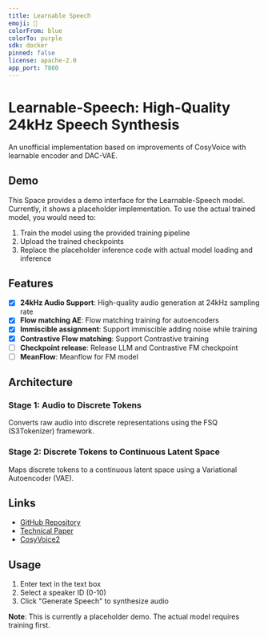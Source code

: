 ```yaml
---
title: Learnable Speech
emoji: 🎤
colorFrom: blue
colorTo: purple
sdk: docker
pinned: false
license: apache-2.0
app_port: 7860
---
```


# Learnable-Speech: High-Quality 24kHz Speech Synthesis

An unofficial implementation based on improvements of CosyVoice with learnable encoder and DAC-VAE.

## Demo

This Space provides a demo interface for the Learnable-Speech model. Currently, it shows a placeholder implementation. To use the actual trained model, you would need to:

1. Train the model using the provided training pipeline
2. Upload the trained checkpoints
3. Replace the placeholder inference code with actual model loading and inference

## Features

- [x] **24kHz Audio Support**: High-quality audio generation at 24kHz sampling rate  
- [x] **Flow matching AE**: Flow matching training for autoencoders  
- [x] **Immiscible assignment**: Support immiscible adding noise while training  
- [x] **Contrastive Flow matching**: Support Contrastive training  
- [ ] **Checkpoint release**: Release LLM and Contrastive FM checkpoint  
- [ ] **MeanFlow**: Meanflow for FM model

## Architecture

### Stage 1: Audio to Discrete Tokens

Converts raw audio into discrete representations using the FSQ (S3Tokenizer) framework.

### Stage 2: Discrete Tokens to Continuous Latent Space

Maps discrete tokens to a continuous latent space using a Variational Autoencoder (VAE).

## Links

- [GitHub Repository](https://github.com/primepake/learnable-speech)
- [Technical Paper](https://arxiv.org/pdf/2505.07916)
- [CosyVoice2](https://github.com/FunAudioLLM/CosyVoice)

## Usage

1. Enter text in the text box
2. Select a speaker ID (0-10)
3. Click "Generate Speech" to synthesize audio

**Note**: This is currently a placeholder demo. The actual model requires training first.
